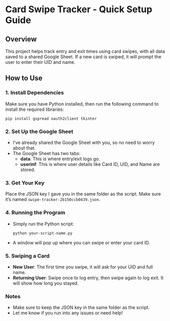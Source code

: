 # Card Swipe Tracker - Quick Setup Guide

## Overview
This project helps track entry and exit times using card swipes, with all data saved to a shared Google Sheet. If a new card is swiped, it will prompt the user to enter their UID and name.

## How to Use

### 1. Install Dependencies
Make sure you have Python installed, then run the following command to install the required libraries:
```
pip install gspread oauth2client tkinter
```

### 2. Set Up the Google Sheet
- I’ve already shared the Google Sheet with you, so no need to worry about that.
- The Google Sheet has two tabs:
  - **data**: This is where entry/exit logs go.
  - **userinf**: This is where user details like Card ID, UID, and Name are stored.

### 3. Get Your Key
Place the JSON key I gave you in the same folder as the script. Make sure it’s named `swipe-tracker-2b150ccb0439.json`.

### 4. Running the Program
- Simply run the Python script:
  ```
  python your-script-name.py
  ```
- A window will pop up where you can swipe or enter your card ID.

### 5. Swiping a Card
- **New User**: The first time you swipe, it will ask for your UID and full name.
- **Returning User**: Swipe once to log entry, then swipe again to log exit. It will show how long you stayed.

### Notes
- Make sure to keep the JSON key in the same folder as the script.
- Let me know if you run into any issues or need help!